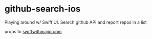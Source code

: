 # github-search-ios

Playing around w/ Swift UI. Search github API and report repos in a list

props to [swiftwithmajid.com](https://swiftwithmajid.com/2019/06/05/swiftui-making-real-world-app/
)

